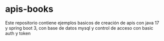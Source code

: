 # apis-books
Este repositorio contiene ejemplos basicos de creación de apis con java 17 y spring boot 3, con base de datos mysql y control de acceso con basic auth y token
